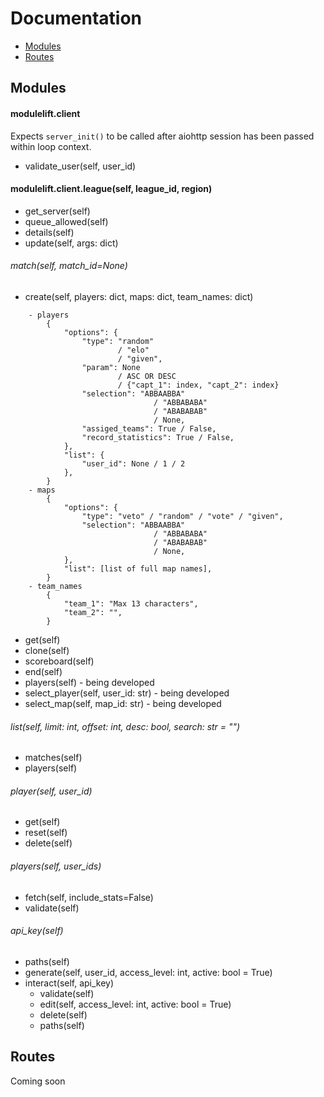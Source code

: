 # Documentation
- [Modules](#modules)
- [Routes](#routes)

## Modules 
#### modulelift.client
Expects ``server_init()`` to be called after aiohttp session has been passed within loop context.

- validate_user(self, user_id)

#### modulelift.client.league(self, league_id, region)
- get_server(self)
- queue_allowed(self)
- details(self)
- update(self, args: dict)

###### match(self, match_id=None)
- create(self, players: dict, maps: dict, team_names: dict)
```
    - players
        {
            "options": {
                "type": "random"
                        / "elo"
                        / "given",
                "param": None
                        / ASC OR DESC
                        / {"capt_1": index, "capt_2": index}
                "selection": "ABBAABBA"
                                / "ABBABABA"
                                / "ABABABAB"
                                / None,
                "assiged_teams": True / False,
                "record_statistics": True / False,
            },
            "list": {
                "user_id": None / 1 / 2
            },
        }
    - maps
        {
            "options": {
                "type": "veto" / "random" / "vote" / "given",
                "selection": "ABBAABBA"
                                / "ABBABABA"
                                / "ABABABAB"
                                / None,
            },
            "list": [list of full map names],
        }
    - team_names
        {
            "team_1": "Max 13 characters",
            "team_2": "",
        }
```
- get(self)
- clone(self)
- scoreboard(self)
- end(self)
- players(self) - being developed
- select_player(self, user_id: str) - being developed
- select_map(self, map_id: str) - being developed

###### list(self, limit: int, offset: int, desc: bool, search: str = "")
- matches(self)
- players(self)

###### player(self, user_id)
- get(self)
- reset(self)
- delete(self)

###### players(self, user_ids)
- fetch(self, include_stats=False)
- validate(self)

###### api_key(self)
- paths(self)
- generate(self, user_id, access_level: int, active: bool = True)
- interact(self, api_key)
    - validate(self)
    - edit(self, access_level: int, active: bool = True)
    - delete(self)
    - paths(self)

## Routes
Coming soon